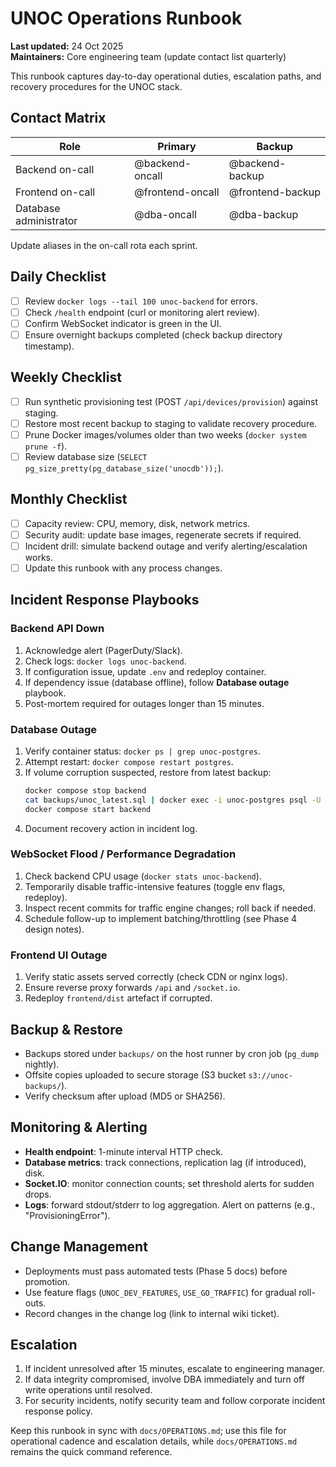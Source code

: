 # UNOC Operations Runbook

**Last updated:** 24 Oct 2025  
**Maintainers:** Core engineering team (update contact list quarterly)

This runbook captures day-to-day operational duties, escalation paths, and recovery procedures for the UNOC stack.

## Contact Matrix
| Role | Primary | Backup |
|------|---------|--------|
| Backend on-call | @backend-oncall | @backend-backup |
| Frontend on-call | @frontend-oncall | @frontend-backup |
| Database administrator | @dba-oncall | @dba-backup |

Update aliases in the on-call rota each sprint.

## Daily Checklist
- [ ] Review `docker logs --tail 100 unoc-backend` for errors.
- [ ] Check `/health` endpoint (curl or monitoring alert review).
- [ ] Confirm WebSocket indicator is green in the UI.
- [ ] Ensure overnight backups completed (check backup directory timestamp).

## Weekly Checklist
- [ ] Run synthetic provisioning test (POST `/api/devices/provision`) against staging.
- [ ] Restore most recent backup to staging to validate recovery procedure.
- [ ] Prune Docker images/volumes older than two weeks (`docker system prune -f`).
- [ ] Review database size (`SELECT pg_size_pretty(pg_database_size('unocdb'));`).

## Monthly Checklist
- [ ] Capacity review: CPU, memory, disk, network metrics.
- [ ] Security audit: update base images, regenerate secrets if required.
- [ ] Incident drill: simulate backend outage and verify alerting/escalation works.
- [ ] Update this runbook with any process changes.

## Incident Response Playbooks
### Backend API Down
1. Acknowledge alert (PagerDuty/Slack).
2. Check logs: `docker logs unoc-backend`.
3. If configuration issue, update `.env` and redeploy container.
4. If dependency issue (database offline), follow **Database outage** playbook.
5. Post-mortem required for outages longer than 15 minutes.

### Database Outage
1. Verify container status: `docker ps | grep unoc-postgres`.
2. Attempt restart: `docker compose restart postgres`.
3. If volume corruption suspected, restore from latest backup:
   ```bash
   docker compose stop backend
   cat backups/unoc_latest.sql | docker exec -i unoc-postgres psql -U unoc unocdb
   docker compose start backend
   ```
4. Document recovery action in incident log.

### WebSocket Flood / Performance Degradation
1. Check backend CPU usage (`docker stats unoc-backend`).
2. Temporarily disable traffic-intensive features (toggle env flags, redeploy).
3. Inspect recent commits for traffic engine changes; roll back if needed.
4. Schedule follow-up to implement batching/throttling (see Phase 4 design notes).

### Frontend UI Outage
1. Verify static assets served correctly (check CDN or nginx logs).
2. Ensure reverse proxy forwards `/api` and `/socket.io`.
3. Redeploy `frontend/dist` artefact if corrupted.

## Backup & Restore
- Backups stored under `backups/` on the host runner by cron job (`pg_dump` nightly).
- Offsite copies uploaded to secure storage (S3 bucket `s3://unoc-backups/`).
- Verify checksum after upload (MD5 or SHA256).

## Monitoring & Alerting
- **Health endpoint**: 1-minute interval HTTP check.
- **Database metrics**: track connections, replication lag (if introduced), disk.
- **Socket.IO**: monitor connection counts; set threshold alerts for sudden drops.
- **Logs**: forward stdout/stderr to log aggregation. Alert on patterns (e.g., "ProvisioningError").

## Change Management
- Deployments must pass automated tests (Phase 5 docs) before promotion.
- Use feature flags (`UNOC_DEV_FEATURES`, `USE_GO_TRAFFIC`) for gradual roll-outs.
- Record changes in the change log (link to internal wiki ticket).

## Escalation
1. If incident unresolved after 15 minutes, escalate to engineering manager.
2. If data integrity compromised, involve DBA immediately and turn off write operations until resolved.
3. For security incidents, notify security team and follow corporate incident response policy.

Keep this runbook in sync with `docs/OPERATIONS.md`; use this file for operational cadence and escalation details, while `docs/OPERATIONS.md` remains the quick command reference.
